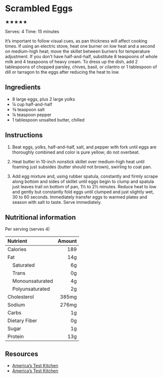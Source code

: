 # Scrambled Eggs

★★★★★

Serves: 4
Time: 15 minutes

It’s important to follow visual cues, as pan thickness will affect cooking times. If using an electric stove, heat one burner on low heat and a second on medium-high heat; move the skillet between burners for temperature adjustment. If you don’t have half-and-half, substitute 8 teaspoons of whole milk and 4 teaspoons of heavy cream. To dress up the dish, add 2 tablespoons of chopped parsley, chives, basil, or cilantro or 1 tablespoon of dill or tarragon to the eggs after reducing the heat to low.

## Ingredients

* 8 large eggs, plus 2 large yolks
* ¼ cup half-and-half
* ⅜ teaspoon salt
* ¼ teaspoon pepper
* 1 tablespoon unsalted butter, chilled

## Instructions

1. Beat eggs, yolks, half-and-half, salt, and pepper with fork until eggs are thoroughly combined and color is pure yellow; do not overbeat.

2. Heat butter in 10-inch nonstick skillet over medium-high heat until foaming just subsides (butter should not brown), swirling to coat pan.

3. Add egg mixture and, using rubber spatula, constantly and firmly scrape along bottom and sides of skillet until eggs begin to clump and spatula just leaves trail on bottom of pan, 1½ to 2½ minutes. Reduce heat to low and gently but constantly fold eggs until clumped and just slightly wet, 30 to 60 seconds. Immediately transfer eggs to warmed plates and season with salt to taste. Serve immediately.

## Nutritional information

Per serving (serves 4)

Nutrient              | Amount
:-------------------- | -----:
Calories              | 189
Fat                   | 14g
&emsp;Saturated       | 6g
&emsp;Trans           | 0g
&emsp;Monounsaturated | 4g
&emsp;Polyunsaturated | 2g
Cholesterol           | 385mg
Sodium                | 276mg
Carbs                 | 1g
Dietary Fiber         | 0g
Sugar                 | 1g
Protein               | 13g

## Resources

* [America’s Test Kitchen](https://www.americastestkitchen.com/recipes/6604-perfect-scrambled-eggs)
* [America’s Test Kitchen](https://www.americastestkitchen.com/videos/2154-perfect-scrambled-eggs)

